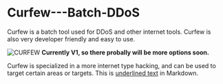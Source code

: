 # Curfew---Batch-DDoS
Curfew is a batch tool used for DDoS and other internet tools. Curfew is also very developer friendly and easy to use.

![CURFEW](https://github.com/user-attachments/assets/e32ab21e-e9de-4966-a4a2-53d19b21ab53)
    **Currently V1, so there probally will be more options soon.**

Curfew is specialized in a more internet type hacking, and can be used to target certain areas or targets.
This is <u>underlined text</u> in Markdown.

